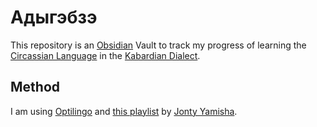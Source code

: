 # Адыгэбзэ
This repository is an [Obsidian](https://obsidian.md/) Vault to track my progress of learning the [Circassian Language](https://en.wikipedia.org/wiki/Circassian_languages) in the [Kabardian Dialect](https://en.wikipedia.org/wiki/Kabardian_language).

## Method
I am using [Optilingo](https://www.optilingo.com/) and [this playlist](https://www.youtube.com/playlist?list=PL7wMNLmgrXF-22CeaTKsxAEYKtiV16CUo) by [Jonty Yamisha](https://yamisha.com/).